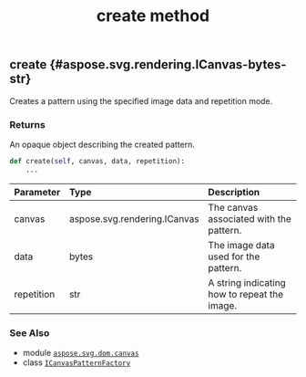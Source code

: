 ﻿---
title: create method
second_title: Aspose.SVG for Python via .NET API References
description: 
type: docs
weight: 20
url: /python-net/aspose.svg.dom.canvas/icanvaspatternfactory/create/
is_root: false
---

## create {#aspose.svg.rendering.ICanvas-bytes-str}

Creates a pattern using the specified image data and repetition mode.


### Returns 


An opaque object describing the created pattern.


```python
def create(self, canvas, data, repetition):
    ...
```


| Parameter | Type | Description |
| :- | :- | :- |
| canvas | aspose.svg.rendering.ICanvas | The canvas associated with the pattern. |
| data | bytes | The image data used for the pattern. |
| repetition | str | A string indicating how to repeat the image. |



### See Also
* module [`aspose.svg.dom.canvas`](../../)
* class [`ICanvasPatternFactory`](/svg/python-net/aspose.svg.dom.canvas/icanvaspatternfactory)
